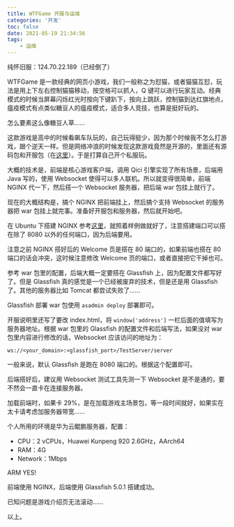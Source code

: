 ```yaml
---
title: WTFGame 开服与运维
categories: '开发'
toc: false
date: 2021-05-19 21:34:56
tags:
	- 运维
---
```


纯怀旧服：124.70.22.189（已经倒了）

<!-- more -->

WTFGame 是一款经典的网页小游戏，我们一般称之为怼猫，或者猫猫互怼，玩法是用上下左右控制猫猫移动，按空格可以抓人，Q 键可以进行玩家互动。经典模式的时候当屏幕闪烁红光时按向下键趴下，按向上跳跃，控制猫到达红旗地点，瘟疫模式有点类似糖豆人的瘟疫模式，适合多人竞技，也算是挺好玩的。

怎么要素这么像糖豆人草……

这款游戏是高中的时候看飙车队玩的，自己玩得挺少，因为那个时候我不怎么打游戏，跟个逆天一样。但是网络冲浪的时候发现这款游戏竟然是开源的，里面还有源码包和开服包（在[这里](https://github.com/wheatup/wtfgame)）。于是打算自己开个私服玩。

大概的技术是，前端是核心游戏客户端，调用 Qici 引擎实现了所有场景，后端用 Java 写的，使用 Websocket 使得可以多人联机。所以就变得很简单，前端 NGINX 代一下，然后搭一个 Websocket 服务器，把后端 war 包挂上就行了。

现在的大概结构是，搞个 NGINX 把前端挂上，然后搞个支持 Websocket 的服务器把 war 包挂上就完事。准备好开服包和服务器，然后就开始吧。

在 Ubuntu 下搭建 NGINX 参考[这里](https://ubuntu.com/tutorials/install-and-configure-nginx)，就照着样例做就好了，注意搭建端口可以搭在除了 8080 以外的任何端口，因为后端要用。

注意之前 NGINX 搭好后的 Welcome 页是搭在 80 端口的，如果前端也搭在 80 端口的话会冲突，这时候注意修改 Welcome 页的端口，或者直接把它干掉也可。

参考 war 包里的配置，后端大概一定要搭在 Glassfish 上，因为配置文件都写好了。但是 Glassfish 真的感觉是一个已经被废弃的技术，但是还是用 Glassfish 了。其他的服务器比如 Tomcat 都尝试失败了……

Glassfish 部署 war 包使用 `asadmin deploy` 部署即可。

开服说明里还写了要改 index.html，将 `window['address']` 一栏后面的值填写为服务器地址。根据 war 包里的 Glassfish 的配置文件和后端写法，如果没对 war 包里内容进行修改的话，Websocket 应该访问的地址为：

``` plain
ws://<your_domain>:<glassfish_port>/TestServer/server
```

一般来说，默认 Glassfish 是跑在 8080 端口的。根据这个配置即可。

后端搭好后，建议用 Websocket 测试工具先测一下 Websocket 是不是通的，要不然会一直卡在连接服务器。

加载前端时，如果卡 29%，是在加载游戏主场景包，等一段时间就好，如果实在太卡请考虑加服务器带宽……

个人所用的环境是华为云鲲鹏服务器，配置：

- CPU：2 vCPUs，Huawei Kunpeng 920 2.6GHz，AArch64
- RAM：4G
- Network：1Mbps

ARM YES!

前端使用 NGINX，后端使用 Glassfish 5.0.1 搭建成功。

已知问题是游戏介绍页无法滚动……

以上。

